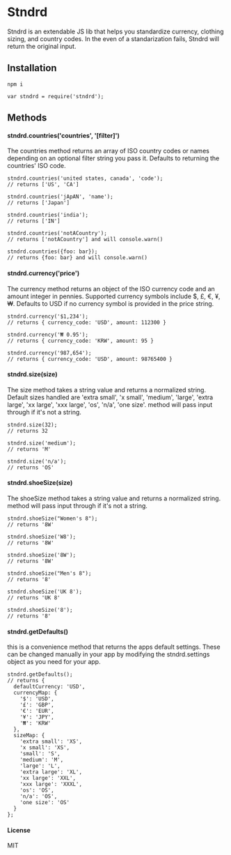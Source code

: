 Stndrd
===============

Stndrd is an extendable JS lib that helps you standardize currency, clothing sizing, and country codes. In the even of a standarization fails, Stndrd will return the original input.

## Installation
```npm i```


```var stndrd = require('stndrd');```

## Methods
#### stndrd.countries('countries', '[filter]')
The countries method returns an array of ISO country codes or names depending on an optional filter string you pass it. Defaults to returning the countries' ISO code.
```
stndrd.countries('united states, canada', 'code');
// returns ['US', 'CA']

stndrd.countries('jApAN', 'name');
// returns ['Japan']

stndrd.countries('india');
// returns ['IN']

stndrd.countries('notACountry');
// returns ['notACountry'] and will console.warn()

stndrd.countries({foo: bar});
// returns {foo: bar} and will console.warn()
```

#### stndrd.currency('price')
The currency method returns an object of the ISO currency code and an amount integer in pennies. Supported currency symbols include $, £, €, ¥, ₩. Defaults to USD if no currency symbol is provided in the price string.
```
stndrd.currency('$1,234');
// returns { currency_code: 'USD', amount: 112300 }

stndrd.currency('₩ 0.95');
// returns { currency_code: 'KRW', amount: 95 }

stndrd.currency('987,654');
// returns { currency_code: 'USD', amount: 98765400 }
```

#### stndrd.size(size)
The size method takes a string value and returns a normalized string.
Default sizes handled are 'extra small', 'x small', 'medium', 'large', 'extra large', 'xx large', 'xxx large', 'os', 'n/a', 'one size'.
method will pass input through if it's not a string.
```
stndrd.size(32);
// returns 32

stndrd.size('medium');
// returns 'M'

stndrd.size('n/a');
// returns 'OS'
```

#### stndrd.shoeSize(size)
The shoeSize method takes a string value and returns a normalized string.
method will pass input through if it's not a string.
```
stndrd.shoeSize("Women's 8");
// returns '8W'

stndrd.shoeSize('W8');
// returns '8W'

stndrd.shoeSize('8W');
// returns '8W'

stndrd.shoeSize("Men's 8");
// returns '8'

stndrd.shoeSize('UK 8');
// returns 'UK 8'

stndrd.shoeSize('8');
// returns '8'

```

#### stndrd.getDefaults()
this is a convenience method that returns the apps default settings. These can be changed manually in your app by modifying the stndrd.settings object as you need for your app.
```
stndrd.getDefaults();
// returns {
  defaultCurrency: 'USD',
  currencyMap: {
    '$': 'USD',
    '£': 'GBP',
    '€': 'EUR',
    '¥': 'JPY',
    '₩': 'KRW'
  },
  sizeMap: {
    'extra small': 'XS',
    'x small': 'XS',
    'small': 'S',
    'medium': 'M',
    'large': 'L',
    'extra large': 'XL',
    'xx large': 'XXL',
    'xxx large': 'XXXL',
    'os': 'OS',
    'n/a': 'OS',
    'one size': 'OS'
  }
};
```


#### License

MIT
